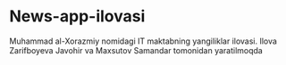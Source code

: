 # News-app-ilovasi
Muhammad al-Xorazmiy nomidagi IT maktabning yangiliklar ilovasi. Ilova Zarifboyeva Javohir va Maxsutov Samandar tomonidan yaratilmoqda

